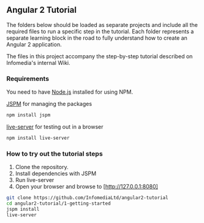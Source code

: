 ## Angular 2 Tutorial

The folders below should be loaded as separate projects and include all the required files to run a specific step in the tutorial. Each folder represents a separate learning block in the road to fully understand how to create an Angular 2 application.

The files in this project accompany the step-by-step tutorial described on Infomedia's internal Wiki.

### Requirements

You need to have [Node.js] installed for using NPM.

[JSPM] for managing the packages

```sh
npm install jspm
```

[live-server] for testing out in a browser

```sh
npm install live-server
```


### How to try out the tutorial steps

1. Clone the repository.
2. Install dependencies with JSPM
3. Run live-server
4. Open your browser and browse to [http://127.0.0.1:8080]

```sh
git clone https://github.com/InfomediaLtd/angular2-tutorial
cd angular2-tutorial/1-getting-started
jspm install
live-server
```

[//]: # (reference links)
[Node.js]: <https://nodejs.org/en/download/>
[JSPM]: <http://jspm.io/>
[live-server]: <https://www.npmjs.com/package/live-server>
[http://127.0.0.1:8080]: <http://127.0.0.1:8080>